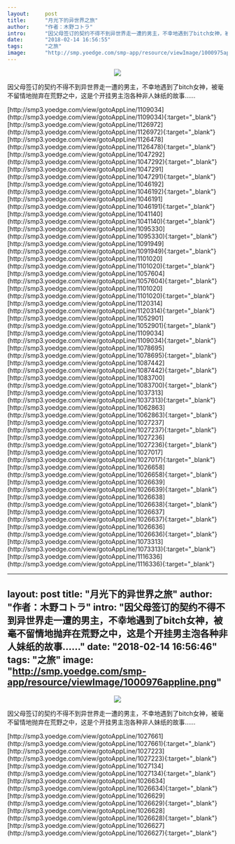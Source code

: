 ```yaml
---
layout:     post
title:      "月光下的异世界之旅"
author:     "作者：木野コトラ"
intro:      "因父母签订的契约不得不到异世界走一遭的男主，不幸地遇到了bitch女神，被毫不留情地抛弃在荒野之中，这是个开挂男主泡各种非人妹纸的故事……"
date:       "2018-02-14 16:56:55"
tags:       "之旅"
image:      "http://smp.yoedge.com/smp-app/resource/viewImage/1000975appline.png"
---
```

<div style="text-align: center">
<p><img src="http://smp.yoedge.com/smp-app/resource/viewImage/1000975appline.png"/></p>
</div>
<p class="post-meta">
<span>因父母签订的契约不得不到异世界走一遭的男主，不幸地遇到了bitch女神，被毫不留情地抛弃在荒野之中，这是个开挂男主泡各种非人妹纸的故事……</span>
</p>
[http://smp3.yoedge.com/view/gotoAppLine/1109034](http://smp3.yoedge.com/view/gotoAppLine/1109034){:target="_blank"}
[http://smp3.yoedge.com/view/gotoAppLine/1126972](http://smp3.yoedge.com/view/gotoAppLine/1126972){:target="_blank"}
[http://smp3.yoedge.com/view/gotoAppLine/1126478](http://smp3.yoedge.com/view/gotoAppLine/1126478){:target="_blank"}
[http://smp3.yoedge.com/view/gotoAppLine/1047292](http://smp3.yoedge.com/view/gotoAppLine/1047292){:target="_blank"}
[http://smp3.yoedge.com/view/gotoAppLine/1047291](http://smp3.yoedge.com/view/gotoAppLine/1047291){:target="_blank"}
[http://smp3.yoedge.com/view/gotoAppLine/1046192](http://smp3.yoedge.com/view/gotoAppLine/1046192){:target="_blank"}
[http://smp3.yoedge.com/view/gotoAppLine/1046191](http://smp3.yoedge.com/view/gotoAppLine/1046191){:target="_blank"}
[http://smp3.yoedge.com/view/gotoAppLine/1041140](http://smp3.yoedge.com/view/gotoAppLine/1041140){:target="_blank"}
[http://smp3.yoedge.com/view/gotoAppLine/1095330](http://smp3.yoedge.com/view/gotoAppLine/1095330){:target="_blank"}
[http://smp3.yoedge.com/view/gotoAppLine/1091949](http://smp3.yoedge.com/view/gotoAppLine/1091949){:target="_blank"}
[http://smp3.yoedge.com/view/gotoAppLine/1101020](http://smp3.yoedge.com/view/gotoAppLine/1101020){:target="_blank"}
[http://smp3.yoedge.com/view/gotoAppLine/1057604](http://smp3.yoedge.com/view/gotoAppLine/1057604){:target="_blank"}
[http://smp3.yoedge.com/view/gotoAppLine/1101020](http://smp3.yoedge.com/view/gotoAppLine/1101020){:target="_blank"}
[http://smp3.yoedge.com/view/gotoAppLine/1120314](http://smp3.yoedge.com/view/gotoAppLine/1120314){:target="_blank"}
[http://smp3.yoedge.com/view/gotoAppLine/1052901](http://smp3.yoedge.com/view/gotoAppLine/1052901){:target="_blank"}
[http://smp3.yoedge.com/view/gotoAppLine/1109034](http://smp3.yoedge.com/view/gotoAppLine/1109034){:target="_blank"}
[http://smp3.yoedge.com/view/gotoAppLine/1078695](http://smp3.yoedge.com/view/gotoAppLine/1078695){:target="_blank"}
[http://smp3.yoedge.com/view/gotoAppLine/1087442](http://smp3.yoedge.com/view/gotoAppLine/1087442){:target="_blank"}
[http://smp3.yoedge.com/view/gotoAppLine/1083700](http://smp3.yoedge.com/view/gotoAppLine/1083700){:target="_blank"}
[http://smp3.yoedge.com/view/gotoAppLine/1037313](http://smp3.yoedge.com/view/gotoAppLine/1037313){:target="_blank"}
[http://smp3.yoedge.com/view/gotoAppLine/1062863](http://smp3.yoedge.com/view/gotoAppLine/1062863){:target="_blank"}
[http://smp3.yoedge.com/view/gotoAppLine/1027237](http://smp3.yoedge.com/view/gotoAppLine/1027237){:target="_blank"}
[http://smp3.yoedge.com/view/gotoAppLine/1027236](http://smp3.yoedge.com/view/gotoAppLine/1027236){:target="_blank"}
[http://smp3.yoedge.com/view/gotoAppLine/1027017](http://smp3.yoedge.com/view/gotoAppLine/1027017){:target="_blank"}
[http://smp3.yoedge.com/view/gotoAppLine/1026658](http://smp3.yoedge.com/view/gotoAppLine/1026658){:target="_blank"}
[http://smp3.yoedge.com/view/gotoAppLine/1026639](http://smp3.yoedge.com/view/gotoAppLine/1026639){:target="_blank"}
[http://smp3.yoedge.com/view/gotoAppLine/1026638](http://smp3.yoedge.com/view/gotoAppLine/1026638){:target="_blank"}
[http://smp3.yoedge.com/view/gotoAppLine/1026637](http://smp3.yoedge.com/view/gotoAppLine/1026637){:target="_blank"}
[http://smp3.yoedge.com/view/gotoAppLine/1026636](http://smp3.yoedge.com/view/gotoAppLine/1026636){:target="_blank"}
[http://smp3.yoedge.com/view/gotoAppLine/1073313](http://smp3.yoedge.com/view/gotoAppLine/1073313){:target="_blank"}
[http://smp3.yoedge.com/view/gotoAppLine/1116336](http://smp3.yoedge.com/view/gotoAppLine/1116336){:target="_blank"}


---
layout:     post
title:      "月光下的异世界之旅"
author:     "作者：木野コトラ"
intro:      "因父母签订的契约不得不到异世界走一遭的男主，不幸地遇到了bitch女神，被毫不留情地抛弃在荒野之中，这是个开挂男主泡各种非人妹纸的故事……"
date:       "2018-02-14 16:56:46"
tags:       "之旅"
image:      "http://smp.yoedge.com/smp-app/resource/viewImage/1000976appline.png"
---
<div style="text-align: center">
<p><img src="http://smp.yoedge.com/smp-app/resource/viewImage/1000976appline.png"/></p>
</div>
<p class="post-meta">
<span>因父母签订的契约不得不到异世界走一遭的男主，不幸地遇到了bitch女神，被毫不留情地抛弃在荒野之中，这是个开挂男主泡各种非人妹纸的故事……</span>
</p>
[http://smp3.yoedge.com/view/gotoAppLine/1027661](http://smp3.yoedge.com/view/gotoAppLine/1027661){:target="_blank"}
[http://smp3.yoedge.com/view/gotoAppLine/1027223](http://smp3.yoedge.com/view/gotoAppLine/1027223){:target="_blank"}
[http://smp3.yoedge.com/view/gotoAppLine/1027134](http://smp3.yoedge.com/view/gotoAppLine/1027134){:target="_blank"}
[http://smp3.yoedge.com/view/gotoAppLine/1026634](http://smp3.yoedge.com/view/gotoAppLine/1026634){:target="_blank"}
[http://smp3.yoedge.com/view/gotoAppLine/1026629](http://smp3.yoedge.com/view/gotoAppLine/1026629){:target="_blank"}
[http://smp3.yoedge.com/view/gotoAppLine/1026628](http://smp3.yoedge.com/view/gotoAppLine/1026628){:target="_blank"}
[http://smp3.yoedge.com/view/gotoAppLine/1026627](http://smp3.yoedge.com/view/gotoAppLine/1026627){:target="_blank"}



